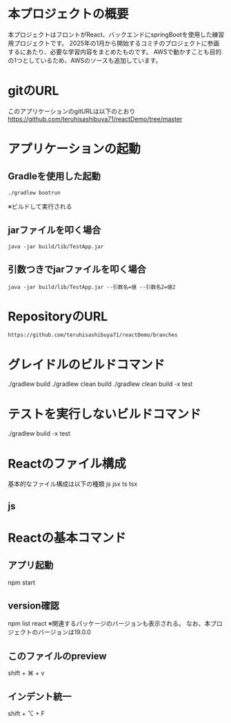 # 本プロジェクトの概要
本プロジェクトはフロントがReact、バックエンドにspringBootを使用した練習用プロジェクトです。
2025年の1月から開始するコミチのプロジェクトに参画するにあたり、必要な学習内容をまとめたものです。
AWSで動かすことも目的の1つとしているため、AWSのソースも追加しています。


# gitのURL
このアプリケーションのgitURLは以下のとおり
https://github.com/teruhisashibuya71/reactDemo/tree/master

# アプリケーションの起動
## Gradleを使用した起動
```
./gradlew bootrun
```
※ビルドして実行される

## jarファイルを叩く場合
```
java -jar build/lib/TestApp.jar
```

## 引数つきでjarファイルを叩く場合
```
java -jar build/lib/TestApp.jar --引数名=値 --引数名2=値2 
```




# RepositoryのURL
```
https://github.com/teruhisashibuya71/reactDemo/branches
```

# グレイドルのビルドコマンド
./gradlew build
./gradlew clean build
./gradlew clean build -x test


# テストを実行しないビルドコマンド
./gradlew build -x test



# Reactのファイル構成
基本的なファイル構成は以下の種類
js jsx ts tsx

## js




# Reactの基本コマンド

## アプリ起動
npm start

## version確認
npm list react
※関連するパッケージのバージョンも表示される。
 なお、本プロジェクトのバージョンは19.0.0


## このファイルのpreview
shift + ⌘ + v


## インデント統一
shift + ⌥ + F


